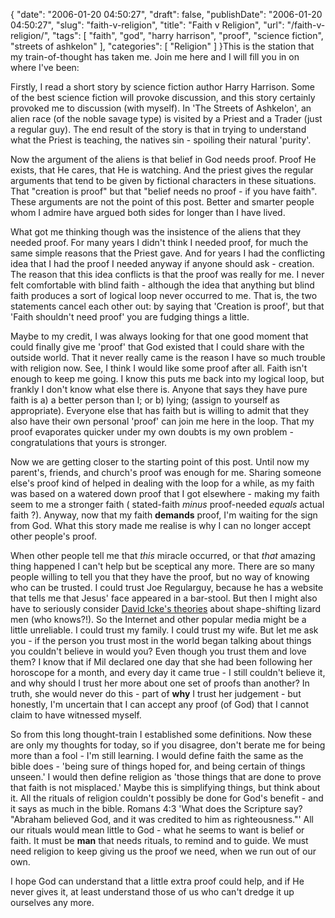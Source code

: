 {
    "date": "2006-01-20 04:50:27",
    "draft": false,
    "publishDate": "2006-01-20 04:50:27",
    "slug": "faith-v-religion",
    "title": "Faith v Religion",
    "url": "\/faith-v-religion\/",
    "tags": [
        "faith",
        "god",
        "harry harrison",
        "proof",
        "science fiction",
        "streets of ashkelon"
    ],
    "categories": [
        "Religion"
    ]
}This is the station that my train-of-thought has taken me. Join me here
and I will fill you in on where I've been:

Firstly, I read a short story by science fiction author Harry Harrison.
Some of the best science fiction will provoke discussion, and this story
certainly provoked me to discussion (with myself). In 'The Streets of
Ashkelon', an alien race (of the noble savage type) is visited by a
Priest and a Trader (just a regular guy). The end result of the story is
that in trying to understand what the Priest is teaching, the natives
sin - spoiling their natural 'purity'.

Now the argument of the aliens is that belief in God needs proof. Proof
He exists, that He cares, that He is watching. And the priest gives the
regular arguments that tend to be given by fictional characters in these
situations. That "creation is proof" but that "belief needs no proof -
if you have faith". These arguments are not the point of this post.
Better and smarter people whom I admire have argued both sides for
longer than I have lived.

What got me thinking though was the insistence of the aliens that they
needed proof. For many years I didn't think I needed proof, for much the
same simple reasons that the Priest gave. And for years I had the
conflicting idea that I had the proof I needed anyway if anyone should
ask - creation. The reason that this idea conflicts is that the proof
was really for me. I never felt comfortable with blind faith - although
the idea that anything but blind faith produces a sort of logical loop
never occurred to me. That is, the two statements cancel each other out:
by saying that 'Creation is proof', but that 'Faith shouldn't need
proof' you are fudging things a little.

Maybe to my credit, I was always looking for that one good moment that
could finally give me 'proof' that God existed that I could share with
the outside world. That it never really came is the reason I have so
much trouble with religion now. See, I think I would like some proof
after all. Faith isn't enough to keep me going. I know this puts me back
into my logical loop, but frankly I don't know what else there is.
Anyone that says they have pure faith is a) a better person than I; or
b) lying; (assign to yourself as appropriate). Everyone else that has
faith but is willing to admit that they also have their own personal
'proof' can join me here in the loop. That my proof evaporates quicker
under my own doubts is my own problem - congratulations that yours is
stronger.

Now we are getting closer to the starting point of this post. Until now
my parent's, friends, and church's proof was enough for me. Sharing
someone else's proof kind of helped in dealing with the loop for a
while, as my faith was based on a watered down proof that I got
elsewhere - making my faith seem to me a stronger faith ( stated-faith
*minus* proof-needed *equals* actual faith ?). Anyway, now that my faith
**demands** proof, I'm waiting for the sign from God. What this story
made me realise is why I can no longer accept other people's proof.

When other people tell me that *this* miracle occurred, or that *that*
amazing thing happened I can't help but be sceptical any more. There are
so many people willing to tell you that they have the proof, but no way
of knowing who can be trusted. I could trust Joe Regularguy, because he
has a website that tells me that Jesus' face appeared in a bar-stool.
But then I might also have to seriously consider [David Icke's
theories](http://www.davidicke.com/) about shape-shifting lizard men
(who knows?!). So the Internet and other popular media might be a little
unreliable. I could trust my family. I could trust my wife. But let me
ask you - if the person you trust most in the world began talking about
things you couldn't believe in would you? Even though you trust them and
love them? I know that if Mil declared one day that she had been
following her horoscope for a month, and every day it came true - I
still couldn't believe it, and why should I trust her more about one set
of proofs than another? In truth, she would never do this - part of
**why** I trust her judgement - but honestly, I'm uncertain that I can
accept any proof (of God) that I cannot claim to have witnessed myself.

So from this long thought-train I established some definitions. Now
these are only my thoughts for today, so if you disagree, don't berate
me for being more than a fool - I'm still learning. I would define faith
the same as the bible does - 'being sure of things hoped for, and being
certain of things unseen.' I would then define religion as 'those things
that are done to prove that faith is not misplaced.' Maybe this is
simplifying things, but think about it. All the rituals of religion
couldn't possibly be done for God's benefit - and it says as much in the
bible. Romans 4:3 'What does the Scripture say? "Abraham believed God,
and it was credited to him as righteousness."' All our rituals would
mean little to God - what he seems to want is belief or faith. It must
be **man** that needs rituals, to remind and to guide. We must need
religion to keep giving us the proof we need, when we run out of our
own.

I hope God can understand that a little extra proof could help, and if
He never gives it, at least understand those of us who can't dredge it
up ourselves any more.